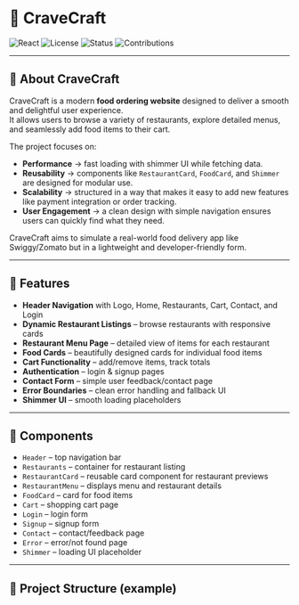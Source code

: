 # 🍴 CraveCraft

![React](https://img.shields.io/badge/React-18-blue?logo=react)
![License](https://img.shields.io/badge/License-MIT-green)
![Status](https://img.shields.io/badge/Status-Under%20Development-orange)
![Contributions](https://img.shields.io/badge/Contributions-Welcome-brightgreen)

---

## 📖 About CraveCraft
CraveCraft is a modern **food ordering website** designed to deliver a smooth and delightful user experience.  
It allows users to browse a variety of restaurants, explore detailed menus, and seamlessly add food items to their cart.  

The project focuses on:
- **Performance** → fast loading with shimmer UI while fetching data.  
- **Reusability** → components like `RestaurantCard`, `FoodCard`, and `Shimmer` are designed for modular use.  
- **Scalability** → structured in a way that makes it easy to add new features like payment integration or order tracking.  
- **User Engagement** → a clean design with simple navigation ensures users can quickly find what they need.  

CraveCraft aims to simulate a real-world food delivery app like Swiggy/Zomato but in a lightweight and developer-friendly form.

---

## 🚀 Features
- **Header Navigation** with Logo, Home, Restaurants, Cart, Contact, and Login  
- **Dynamic Restaurant Listings** – browse restaurants with responsive cards  
- **Restaurant Menu Page** – detailed view of items for each restaurant  
- **Food Cards** – beautifully designed cards for individual food items  
- **Cart Functionality** – add/remove items, track totals  
- **Authentication** – login & signup pages  
- **Contact Form** – simple user feedback/contact page  
- **Error Boundaries** – clean error handling and fallback UI  
- **Shimmer UI** – smooth loading placeholders  

---

## 🧩 Components
- `Header` – top navigation bar  
- `Restaurants` – container for restaurant listing  
- `RestaurantCard` – reusable card component for restaurant previews  
- `RestaurantMenu` – displays menu and restaurant details  
- `FoodCard` – card for food items  
- `Cart` – shopping cart page  
- `Login` – login form  
- `Signup` – signup form  
- `Contact` – contact/feedback page  
- `Error` – error/not found page  
- `Shimmer` – loading UI placeholder  

---

## 📂 Project Structure (example)
